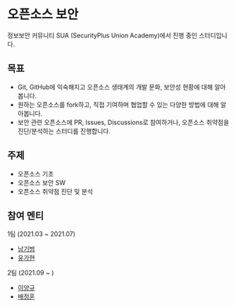 # 오픈소스 보안

정보보안 커뮤니티 SUA (SecurityPlus Union Academy)에서 진행 중인 스터디입니다.

## 목표
- Git, GitHub에 익숙해지고 오픈소스 생태계의 개발 문화, 보안성 현황에 대해 알아봅니다.
- 원하는 오픈소스를 fork하고, 직접 기여하며 협업할 수 있는 다양한 방법에 대해 알아봅니다.
- 보안 관련 오픈소스에 PR, Issues, Discussions로 참여하거나, 오픈소스 취약점을 진단/분석하는 스터디를 진행합니다.

## 주제
- 오픈소스 기초
- 오픈소스 보안 SW
- 오픈소스 취약점 진단 및 분석

## 참여 멘티

1팀 (2021.03 ~ 2021.07)
- [남기범](https://github.com/nkb9849)
- [유가현](https://github.com/canon827)

2팀 (2021.09 ~ )
- [이양규](https://github.com/yglee730)
- [배정훈](https://github.com/98-jeonghoon)